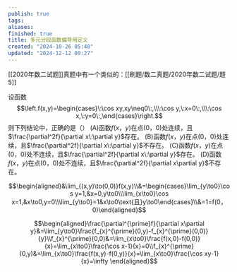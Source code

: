 ```yaml
---
publish: true
tags: 
aliases: 
finished: true
title: 多元分段函数偏导用定义
created: "2024-10-26 05:48"
updated: "2024-12-12 09:27"
---
```

[[2020年数二试题]]真题中有一个类似的：[[刷题/数二真题/2020年数二试题/题5]]

设函数
$$\left.f(x,y)=\begin{cases}\:\cos xy,xy\neq0\:,\\\:\cos y,\:x=0\:,\\\:\cos x,\:y=0\:,\end{cases}\right.$$
则下列结论中，正确的是（）
(A)函数$f(x，y)$在点$(0，0)$处连续，且$\frac{\partial^2f}{\partial x\:\partial y}$存在。
(B)函数$f(x，y)$在点$(0，0)$处连续，且$\frac{\partial^2f}{\partial x\:\partial y}$不存在。
(C)函数$f(x，y)$在点$(0，0)$处不连续，且$\frac{\partial^2f}{\partial x\:\partial y}$存在。
(D)函数$f(x，y)$在点$(0，0)$处不连续，且$\frac{\partial^2f}{\partial x\partial y}$不存在。

$$\begin{aligned}&\lim_{(x,y)\to(0,0)}f(x,y)\\&=\begin{cases}\lim_{y\to0}\cos y=1,&x=0,y\to0\\\lim_{x\to0}\cos x=1,&x\to0,y=0\\\lim_{y\to0}=1&x\to0\text{且}y\to0\end{cases}\\&=1=f(0，0)\end{aligned}$$

$$\begin{aligned}\frac{\partial^{\prime}f}{\partial x\partial y}&=\lim_{y\to0}\frac{f_{x}^{\prime}(0,y)-f_{x}^{\prime}(0,0)}{y}\\f_{x}^{\prime}(0,0)&=\lim_{x\to0}\frac{f(x,0)-f(0,0)}{x}=\lim_{x\to0}\frac{\cos x-1}{x}=0\\f_{x}^{\prime}(0,y)&=\lim_{x\to0}\frac{f(x,y)-f(0,y)}{x}=\lim_{x\to0}\frac{\cos xy-1}{x}=\infty \end{aligned}$$
